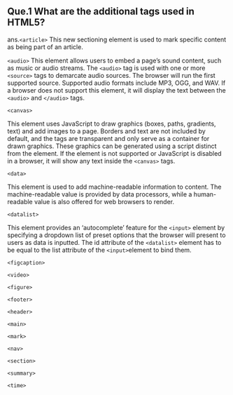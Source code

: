 ## Que.1 What are the additional tags used in HTML5?

ans.`<article>` This new sectioning element is used to mark specific content as being part of an article.

    
`<audio>`
This element allows users to embed a page’s sound content, such as music or audio streams. The `<audio>` tag is used with one or more `<source>` tags to demarcate audio sources. The browser will run the first supported source. Supported audio formats include MP3, OGG, and WAV. If a browser does not support this element, it will display the text between the `<audio>` and `</audio>` tags.

`<canvas>`

This element uses JavaScript to draw graphics (boxes, paths, gradients, text) and add images to a page. Borders and text are not included by default, and the tags are transparent and only serve as a container for drawn graphics. These graphics can be generated using a script distinct from the element. If the element is not supported or JavaScript is disabled in a browser, it will show any text inside the `<canvas>` tags.

 `<data>`

This element is used to add machine-readable information to content. The machine-readable value is provided by data processors, while a human-readable value is also offered for web browsers to render.

`<datalist>`

This element provides an ‘autocomplete’ feature for the `<input>` element by specifying a dropdown list of preset options that the browser will present to users as data is inputted. The id attribute of the `<datalist>` element has to be equal to the list attribute of the `<input>`element to bind them.

`<figcaption>`

`<video>`

`<figure>`

`<footer>`

`<header>`

`<main>`

`<mark>`

`<nav>`

`<section>`

`<summary>`

`<time>`
